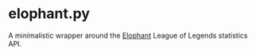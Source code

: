 # elophant.py

A minimalistic wrapper around the [Elophant](http://elophant.com/developers) League of Legends statistics API.

